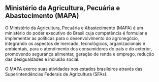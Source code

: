 Ministério da Agricultura, Pecuária e Abastecimento (MAPA)
---

O Ministério da Agricultura, Pecuária e Abastecimento (MAPA) é um ministério do poder executivo do Brasil cuja
competência é formular e implementar as políticas para o desenvolvimento do agronegócio, integrando os aspectos de
mercado, tecnológicos, organizacionais e ambientais, para o atendimento dos consumidores do país e do exterior,
promovendo segurança alimentar, geração de renda e emprego, redução das desigualdades e inclusão social.

O MAPA exerce suas atividades nos estados brasileiros através das Superintendências Federais de Agricultura (SFAs).